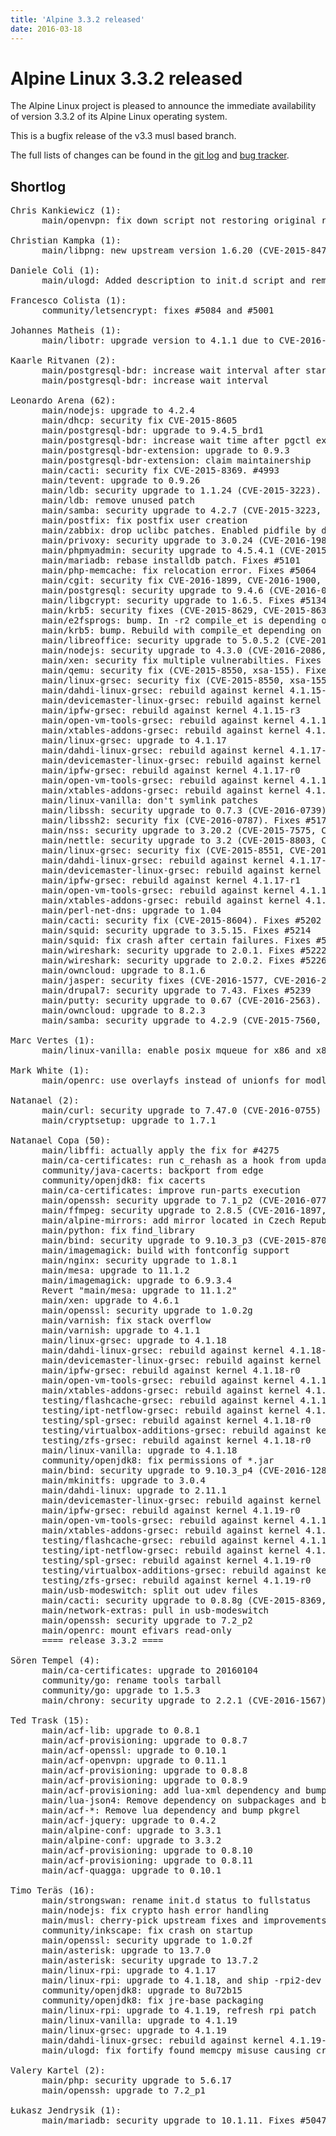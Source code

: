 ```yaml
---
title: 'Alpine 3.3.2 released'
date: 2016-03-18
---
```


Alpine Linux 3.3.2 released
=====================

The Alpine Linux project is pleased to announce the immediate
availability of version 3.3.2 of its Alpine Linux operating system.

This is a bugfix release of the v3.3 musl based branch.

The full lists of changes can be found in the [git
log](http://git.alpinelinux.org/cgit/aports/log/?h=v3.3.2) and [bug
tracker](http://bugs.alpinelinux.org/versions/104).

Shortlog
--------

<pre>
Chris Kankiewicz (1):
      main/openvpn: fix down script not restoring original resolv.conf

Christian Kampka (1):
      main/libpng: new upstream version 1.6.20 (CVE-2015-8472)

Daniele Coli (1):
      main/ulogd: Added description to init.d script and removed net dependency

Francesco Colista (1):
      community/letsencrypt: fixes #5084 and #5001

Johannes Matheis (1):
      main/libotr: upgrade version to 4.1.1 due to CVE-2016-2851

Kaarle Ritvanen (2):
      main/postgresql-bdr: increase wait interval after startup
      main/postgresql-bdr: increase wait interval

Leonardo Arena (62):
      main/nodejs: upgrade to 4.2.4
      main/dhcp: security fix CVE-2015-8605
      main/postgresql-bdr: upgrade to 9.4.5_brd1
      main/postgresql-bdr: increase wait time after pgctl exits
      main/postgresql-bdr-extension: upgrade to 0.9.3
      main/postgresql-bdr-extension: claim maintainership
      main/cacti: security fix CVE-2015-8369. #4993
      main/tevent: upgrade to 0.9.26
      main/ldb: security upgrade to 1.1.24 (CVE-2015-3223). Ref #5041
      main/ldb: remove unused patch
      main/samba: security upgrade to 4.2.7 (CVE-2015-3223, CVE-2015-5252, CVE-2015-5296, CVE-2015-5299, CVE-2015-5330, CVE-2015-8467). Fixes #5041
      main/postfix: fix postfix user creation
      main/zabbix: drop uclibc patches. Enabled pidfile by default so initd works out-of-the-box.
      main/privoxy: security upgrade to 3.0.24 (CVE-2016-1982,CVE-2016-1983). Fixes #5060
      main/phpmyadmin: security upgrade to 4.5.4.1 (CVE-2015-8669). Fixes #5066
      main/mariadb: rebase installdb patch. Fixes #5101
      main/php-memcache: fix relocation error. Fixes #5064
      main/cgit: security fix CVE-2016-1899, CVE-2016-1900, CVE-2016-1901. Fixes #5096
      main/postgresql: security upgrade to 9.4.6 (CVE-2016-0766, CVE-2016-0773)
      main/libgcrypt: security upgrade to 1.6.5. Fixes #5134
      main/krb5: security fixes (CVE-2015-8629, CVE-2015-8630, CVE-2015-8631). Fixes #5126
      main/e2fsprogs: bump. In -r2 compile_et is depending on gawk
      main/krb5: bump. Rebuild with compile_et depending on awk"
      main/libreoffice: security upgrade to 5.0.5.2 (CVE-2016-0794, CVE-2016-0795). Fixes #5148
      main/nodejs: security upgrade to 4.3.0 (CVE-2016-2086, CVE-2016-2216). Fixes #5154
      main/xen: security fix multiple vulnerabilties. Fixes #5160
      main/qemu: security fix (CVE-2015-8550, xsa-155). Fixes #5160
      main/linux-grsec: security fix (CVE-2015-8550, xsa-155). Fixes #5160
      main/dahdi-linux-grsec: rebuild against kernel 4.1.15-r3
      main/devicemaster-linux-grsec: rebuild against kernel 4.1.15-r3
      main/ipfw-grsec: rebuild against kernel 4.1.15-r3
      main/open-vm-tools-grsec: rebuild against kernel 4.1.15-r3
      main/xtables-addons-grsec: rebuild against kernel 4.1.15-r3
      main/linux-grsec: upgrade to 4.1.17
      main/dahdi-linux-grsec: rebuild against kernel 4.1.17-r0
      main/devicemaster-linux-grsec: rebuild against kernel 4.1.17-r0
      main/ipfw-grsec: rebuild against kernel 4.1.17-r0
      main/open-vm-tools-grsec: rebuild against kernel 4.1.17-r0
      main/xtables-addons-grsec: rebuild against kernel 4.1.17-r0
      main/linux-vanilla: don't symlink patches
      main/libssh: security upgrade to 0.7.3 (CVE-2016-0739). Fixes #5173
      main/libssh2: security fix (CVE-2016-0787). Fixes #5179
      main/nss: security upgrade to 3.20.2 (CVE-2015-7575, CVE-2016-1938). Fixes #5184
      main/nettle: security upgrade to 3.2 (CVE-2015-8803, CVE-2015-8804, CVE-2015-8805). Fixes #5167
      main/linux-grsec: security fix (CVE-2015-8551, CVE-2015-8552, XSA-157). Fixes #5160
      main/dahdi-linux-grsec: rebuild against kernel 4.1.17-r1
      main/devicemaster-linux-grsec: rebuild against kernel 4.1.17-r1
      main/ipfw-grsec: rebuild against kernel 4.1.17-r1
      main/open-vm-tools-grsec: rebuild against kernel 4.1.17-r1
      main/xtables-addons-grsec: rebuild against kernel 4.1.17-r1
      main/perl-net-dns: upgrade to 1.04
      main/cacti: security fix (CVE-2015-8604). Fixes #5202
      main/squid: security upgrade to 3.5.15. Fixes #5214
      main/squid: fix crash after certain failures. Fixes #5229
      main/wireshark: security upgrade to 2.0.1. Fixes #5222
      main/wireshark: security upgrade to 2.0.2. Fixes #5226
      main/owncloud: upgrade to 8.1.6
      main/jasper: security fixes (CVE-2016-1577, CVE-2016-2089, CVE-2016-2116). Fixes #5233
      main/drupal7: security upgrade to 7.43. Fixes #5239
      main/putty: security upgrade to 0.67 (CVE-2016-2563). Fixes #5251
      main/owncloud: upgrade to 8.2.3
      main/samba: security upgrade to 4.2.9 (CVE-2015-7560, CVE-2016-0771). Fixes #5273

Marc Vertes (1):
      main/linux-vanilla: enable posix mqueue for x86 and x86_64

Mark White (1):
      main/openrc: use overlayfs instead of unionfs for modloop

Natanael (2):
      main/curl: security upgrade to 7.47.0 (CVE-2016-0755)
      main/cryptsetup: upgrade to 1.7.1

Natanael Copa (50):
      main/libffi: actually apply the fix for #4275
      main/ca-certificates: run c_rehash as a hook from update.d
      community/java-cacerts: backport from edge
      community/openjdk8: fix cacerts
      main/ca-certificates: improve run-parts execution
      main/openssh: security upgrade to 7.1_p2 (CVE-2016-0777,CVE-2016-0778)
      main/ffmpeg: security upgrade to 2.8.5 (CVE-2016-1897,CVE-2016-1898)
      main/alpine-mirrors: add mirror located in Czech Republic
      main/python: fix find_library
      main/bind: security upgrade to 9.10.3_p3 (CVE-2015-8704,CVE-2015-8705)
      main/imagemagick: build with fontconfig support
      main/nginx: security upgrade to 1.8.1
      main/mesa: upgrade to 11.1.2
      main/imagemagick: upgrade to 6.9.3.4
      Revert "main/mesa: upgrade to 11.1.2"
      main/xen: upgrade to 4.6.1
      main/openssl: security upgrade to 1.0.2g
      main/varnish: fix stack overflow
      main/varnish: upgrade to 4.1.1
      main/linux-grsec: upgrade to 4.1.18
      main/dahdi-linux-grsec: rebuild against kernel 4.1.18-r0
      main/devicemaster-linux-grsec: rebuild against kernel 4.1.18-r0
      main/ipfw-grsec: rebuild against kernel 4.1.18-r0
      main/open-vm-tools-grsec: rebuild against kernel 4.1.18-r0
      main/xtables-addons-grsec: rebuild against kernel 4.1.18-r0
      testing/flashcache-grsec: rebuild against kernel 4.1.18-r0
      testing/ipt-netflow-grsec: rebuild against kernel 4.1.18-r0
      testing/spl-grsec: rebuild against kernel 4.1.18-r0
      testing/virtualbox-additions-grsec: rebuild against kernel 4.1.18-r0
      testing/zfs-grsec: rebuild against kernel 4.1.18-r0
      main/linux-vanilla: upgrade to 4.1.18
      community/openjdk8: fix permissions of *.jar
      main/bind: security upgrade to 9.10.3_p4 (CVE-2016-1285,CVE-2016-1286,CVE-2016-2088)
      main/mkinitfs: upgrade to 3.0.4
      main/dahdi-linux: upgrade to 2.11.1
      main/devicemaster-linux-grsec: rebuild against kernel 4.1.19-r0
      main/ipfw-grsec: rebuild against kernel 4.1.19-r0
      main/open-vm-tools-grsec: rebuild against kernel 4.1.19-r0
      main/xtables-addons-grsec: rebuild against kernel 4.1.19-r0
      testing/flashcache-grsec: rebuild against kernel 4.1.19-r0
      testing/ipt-netflow-grsec: rebuild against kernel 4.1.19-r0
      testing/spl-grsec: rebuild against kernel 4.1.19-r0
      testing/virtualbox-additions-grsec: rebuild against kernel 4.1.19-r0
      testing/zfs-grsec: rebuild against kernel 4.1.19-r0
      main/usb-modeswitch: split out udev files
      main/cacti: security upgrade to 0.8.8g (CVE-2015-8369,CVE-2015-8377)
      main/network-extras: pull in usb-modeswitch
      main/openssh: security upgrade to 7.2_p2
      main/openrc: mount efivars read-only
      ==== release 3.3.2 ====

Sören Tempel (4):
      main/ca-certificates: upgrade to 20160104
      community/go: rename tools tarball
      community/go: upgrade to 1.5.3
      main/chrony: security upgrade to 2.2.1 (CVE-2016-1567)

Ted Trask (15):
      main/acf-lib: upgrade to 0.8.1
      main/acf-provisioning: upgrade to 0.8.7
      main/acf-openssl: upgrade to 0.10.1
      main/acf-openvpn: upgrade to 0.11.1
      main/acf-provisioning: upgrade to 0.8.8
      main/acf-provisioning: upgrade to 0.8.9
      main/acf-provisioning: add lua-xml dependency and bump release
      main/lua-json4: Remove dependency on subpackages and bump pkgrel
      main/acf-*: Remove lua dependency and bump pkgrel
      main/acf-jquery: upgrade to 0.4.2
      main/alpine-conf: upgrade to 3.3.1
      main/alpine-conf: upgrade to 3.3.2
      main/acf-provisioning: upgrade to 0.8.10
      main/acf-provisioning: upgrade to 0.8.11
      main/acf-quagga: upgrade to 0.10.1

Timo Teräs (16):
      main/strongswan: rename init.d status to fullstatus
      main/nodejs: fix crypto hash error handling
      main/musl: cherry-pick upstream fixes and improvements
      community/inkscape: fix crash on startup
      main/openssl: security upgrade to 1.0.2f
      main/asterisk: upgrade to 13.7.0
      main/asterisk: security upgrade to 13.7.2
      main/linux-rpi: upgrade to 4.1.17
      main/linux-rpi: upgrade to 4.1.18, and ship -rpi2-dev
      community/openjdk8: upgrade to 8u72b15
      community/openjdk8: fix jre-base packaging
      main/linux-rpi: upgrade to 4.1.19, refresh rpi patch
      main/linux-vanilla: upgrade to 4.1.19
      main/linux-grsec: upgrade to 4.1.19
      main/dahdi-linux-grsec: rebuild against kernel 4.1.19-r0, upgrade dahdi
      main/ulogd: fix fortify found memcpy misuse causing crash

Valery Kartel (2):
      main/php: security upgrade to 5.6.17
      main/openssh: upgrade to 7.2_p1

Łukasz Jendrysik (1):
      main/mariadb: security upgrade to 10.1.11. Fixes #5047 (Multiple CVEs)

</pre>

